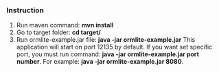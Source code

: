 ### Instruction

1. Run maven command: <b>mvn install</b>
2. Go to target folder: <b>cd target/</b>
3. Run ormlite-example.jar file: <b>java -jar ormlite-example.jar</b>
This application will start on port 12135 by default. 
If you want set specific port, you must run command: <b>java -jar ormlite-example.jar port number</b>.
For example: <b>java -jar ormlite-example.jar 8080</b>.